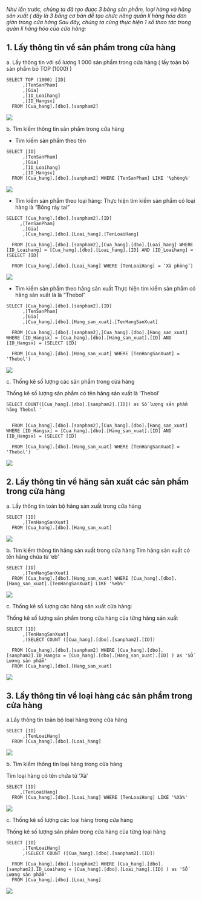 *Như lần trước, chúng ta đã tạo được 3 bảng sản phẩm, loại hàng và hãng sản xuất ( đây là 3 bảng cơ bản để tạo chức năng quản lí hàng hóa đơn giản trong cửa hàng
Sau đây, chúng ta cùng thực hiện 1 số thao tác trong quản lí hàng hóa của cửa hàng:*
## 1. Lấy thông tin về sản phẩm trong cửa hàng
a. Lấy thông tin với số lượng 1 000 sản phẩm trong cửa hàng ( lấy toàn bộ sản phẩm bỏ TOP (1000) )
```
SELECT TOP (1000) [ID]
      ,[TenSanPham]
      ,[Gia]
      ,[ID_Loaihang]
      ,[ID_Hangsx]
  FROM [Cua_hang].[dbo].[sanpham2]
```
![](https://images.viblo.asia/2a539b20-287c-469c-8c9f-38f62e734d16.png)


b. Tìm kiếm thông tin sản phẩm trong cửa hàng
- Tìm kiếm sản phẩm theo tên

```
SELECT [ID]
      ,[TenSanPham]
      ,[Gia]
      ,[ID_Loaihang]
      ,[ID_Hangsx]
  FROM [Cua_hang].[dbo].[sanpham2] WHERE [TenSanPham] LIKE '%phòng%'
```
![](https://images.viblo.asia/d92725cd-ecc8-4cfb-b860-1e3f25b0e885.png)
- Tìm kiếm sản phẩm theo loại hàng:
Thực hiện tìm kiếm sản phẩm có loại hàng là “Bông ráy tai”
```
SELECT [Cua_hang].[dbo].[sanpham2].[ID]
     ,[TenSanPham]
      ,[Gia]
      ,[Cua_hang].[dbo].[Loai_hang].[TenLoaiHang]
      
  FROM [Cua_hang].[dbo].[sanpham2],[Cua_hang].[dbo].[Loai_hang] WHERE [ID_Loaihang] = [Cua_hang].[dbo].[Loai_hang].[ID] AND [ID_Loaihang] = (SELECT [ID]
      
  FROM [Cua_hang].[dbo].[Loai_hang] WHERE [TenLoaiHang] = ‘Xà phòng’)
```
![](https://images.viblo.asia/0dd320c4-da9f-43d0-9ced-7706ad44b3c1.png)

- Tìm kiếm sản phẩm theo hãng sản xuất
Thực hiện tìm kiếm sản phẩm có hãng sản xuất là là “Thebol”

```
SELECT [Cua_hang].[dbo].[sanpham2].[ID]
      ,[TenSanPham]
      ,[Gia]
      ,[Cua_hang].[dbo].[Hang_san_xuat].[TenHangSanXuat]
      
  FROM [Cua_hang].[dbo].[sanpham2],[Cua_hang].[dbo].[Hang_san_xuat] WHERE [ID_Hangsx] = [Cua_hang].[dbo].[Hang_san_xuat].[ID] AND [ID_Hangsx] = (SELECT [ID]
      
  FROM [Cua_hang].[dbo].[Hang_san_xuat] WHERE [TenHangSanXuat] = 'Thebol')

```

![](https://images.viblo.asia/940248ac-2672-4cc8-9cb1-405bdc04ccfd.png)

c. Thống kê số lượng các sản phẩm trong cửa hàng

Thống kê số lượng sản phẩm có tên hãng sản xuất là ‘Thebol’

```
SELECT COUNT([Cua_hang].[dbo].[sanpham2].[ID]) as Số lượng sản phẩm hãng Thebol '
      
      
  FROM [Cua_hang].[dbo].[sanpham2],[Cua_hang].[dbo].[Hang_san_xuat] WHERE [ID_Hangsx] = [Cua_hang].[dbo].[Hang_san_xuat].[ID] AND [ID_Hangsx] = (SELECT [ID]
      
  FROM [Cua_hang].[dbo].[Hang_san_xuat] WHERE [TenHangSanXuat] = 'Thebol')
```

![](https://images.viblo.asia/c9bcd788-7373-48de-bfb8-d12303365e97.png)

## 2. Lấy thông tin về hãng sản xuất các sản phẩm trong cửa hàng

a. Lấy thông tin toàn bộ hãng sản xuất trong cửa hàng
```
SELECT [ID]
      ,[TenHangSanXuat]
  FROM [Cua_hang].[dbo].[Hang_san_xuat]
```
![](https://images.viblo.asia/4e6a6641-0b8b-45e5-9702-5303132e8128.png)

b. Tìm kiếm thông tin hãng sản xuất trong cửa hàng
Tìm hãng sản xuất có tên hãng chứa từ ‘eb'

```
SELECT [ID]
      ,[TenHangSanXuat]
  FROM [Cua_hang].[dbo].[Hang_san_xuat] WHERE [Cua_hang].[dbo].[Hang_san_xuat].[TenHangSanXuat] LIKE '%eb%'

```
![](https://images.viblo.asia/7efd3e45-3ec0-4e43-b58b-5423a9c11224.png)

c. Thống kê số lượng các hãng sản xuất cửa hàng:

Thống kê số lượng sản phẩm trong cửa hàng của từng hãng sản xuất

```
SELECT [ID]
      ,[TenHangSanXuat]
	  ,(SELECT COUNT ([Cua_hang].[dbo].[sanpham2].[ID])
      
  FROM [Cua_hang].[dbo].[sanpham2] WHERE [Cua_hang].[dbo].[sanpham2].ID_Hangsx = [Cua_hang].[dbo].[Hang_san_xuat].[ID] ) as 'SỐ Lượng sản phẩm'
  FROM [Cua_hang].[dbo].[Hang_san_xuat]
```
![](https://images.viblo.asia/a3aaf95a-177f-45f8-b336-be0f79b7cafd.png)

## 3. Lấy thông tin về loại hàng các sản phẩm trong cửa hàng

a.Lấy thông tin toàn bộ loại hàng trong cửa hàng

```
SELECT [ID]
      ,[TenLoaiHang]
  FROM [Cua_hang].[dbo].[Loai_hang]

```

![](https://images.viblo.asia/9aa83d3d-0fec-4e18-a0a4-9c87beff057d.png)

b. Tìm kiếm thông tin loại hàng trong cửa hàng

Tìm loại hàng có tên chứa từ ‘Xà’
```
SELECT [ID]
     ,[TenLoaiHang]
  FROM [Cua_hang].[dbo].[Loai_hang] WHERE [TenLoaiHang] LIKE '%Xà%'

```

![](https://images.viblo.asia/44354d27-2702-4499-9494-9cb2b1922243.png)


c. Thống kê số lượng các loại hàng  trong cửa hàng

Thống kê số lượng sản phẩm trong cửa hàng của từng loại hàng

```
SELECT [ID]
      ,[TenLoaiHang]
	  ,(SELECT COUNT ([Cua_hang].[dbo].[sanpham2].[ID])
      
  FROM [Cua_hang].[dbo].[sanpham2] WHERE [Cua_hang].[dbo].[sanpham2].ID_Loaihang = [Cua_hang].[dbo].[Loai_hang].[ID] ) as 'SỐ Lượng sản phẩm'
  FROM [Cua_hang].[dbo].[Loai_hang]

```
![](https://images.viblo.asia/48a7d0d6-d497-44d4-b400-ae1d2ba82e27.png)